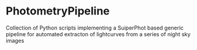 # PhotometryPipeline

Collection of Python scripts implementing a SuiperPhot based generic pipeline for automated extracton of lightcurves from a series of night sky images
